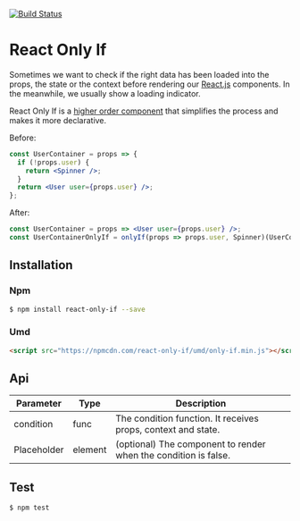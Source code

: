 [![Build Status](https://travis-ci.org/MicheleBertoli/react-only-if.svg?branch=master)](https://travis-ci.org/MicheleBertoli/react-only-if)

# React Only If

Sometimes we want to check if the right data has been loaded into the props, the state or the context before rendering our [React.js](https://facebook.github.io/react/)
components. In the meanwhile, we usually show a loading indicator.

React Only If is a [higher order component](https://medium.com/@dan_abramov/mixins-are-dead-long-live-higher-order-components-94a0d2f9e750#.euq910vh3)
that simplifies the process and makes it more declarative.

Before:

```jsx
const UserContainer = props => {
  if (!props.user) {
    return <Spinner />;
  }
  return <User user={props.user} />;
};
```

After:

```jsx
const UserContainer = props => <User user={props.user} />;
const UserContainerOnlyIf = onlyIf(props => props.user, Spinner)(UserContainer);
```

## Installation

### Npm

```bash
$ npm install react-only-if --save
```

### Umd

```html
<script src="https://npmcdn.com/react-only-if/umd/only-if.min.js"></script>
```

## Api

Parameter   | Type    | Description
----------- | ------- | -----------
condition   | func    | The condition function. It receives props, context and state.
Placeholder | element | (optional) The component to render when the condition is false.

## Test

```bash∏
$ npm test
```
